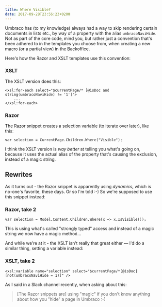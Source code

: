 ```yaml
---
title: Where Visible?
date: 2017-09-28T23:56:23+0200
---
```


Umbraco has (to my knowledge) always had a way to skip rendering certain documents in lists etc., by way of a property with the alias `umbracoNaviHide`. Not as part of the core code, mind you, but rather just a convention that's been adhered to in the templates you choose from, when creating a new macro (or a partial view) in the Backoffice.

Here's how the Razor and XSLT templates use this convention:

### XSLT

The XSLT version does this:

```xslt.line-numbers
<xsl:for-each select="$currentPage/* [@isDoc and string(umbracoNaviHide) != '1']">
	...
</xsl:for-each>
```

### Razor

The Razor snippet creates a selection variable (to iterate over later), like this:

```csharp.line-numbers
var selection = CurrentPage.Children.Where("Visible");
```

I think the XSLT version is *way better* at telling you what's going on, because it uses the actual alias of the property that's causing the exclusion, instead of a magic string.


## Rewrites

As it turns out - the Razor snippet is apparently using *dynamics*, which is no-one's favorite, these days. Or so I'm told :-) So we're supposed to use this snippet instead:

### Razor, take 2

```csharp.line-numbers
var selection = Model.Content.Children.Where(x => x.IsVisible());
```
	
This is using what's called "strongly typed" access and instead of a magic string we now have a magic method...

And while we're at it - the XSLT isn't really that great either — I'd do a similar thing, setting a variable instead:

### XSLT, take 2

```xslt.line-numbers
<xsl:variable name="selection" select="$currentPage/*[@isDoc][not(umbracoNaviHide = 1)]" />
```

As I said in a Slack channel recently, when asking about this:

> [The Razor snippets are] using "magic" if you don't know anything about how you "hide" a page in Umbraco :-)




